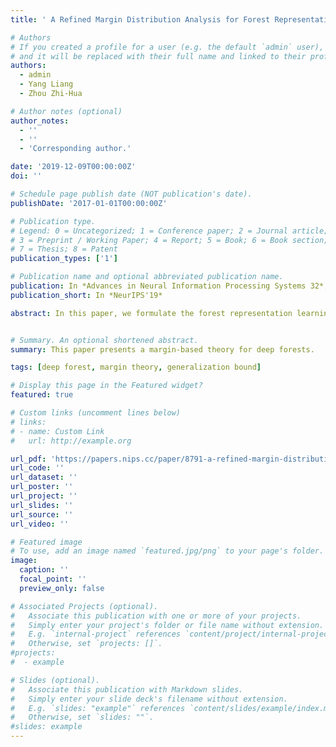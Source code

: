 ```yaml
---
title: ' A Refined Margin Distribution Analysis for Forest Representation Learning'

# Authors
# If you created a profile for a user (e.g. the default `admin` user), write the username (folder name) here
# and it will be replaced with their full name and linked to their profile.
authors:
  - admin
  - Yang Liang
  - Zhou Zhi-Hua

# Author notes (optional)
author_notes:
  - ''
  - ''
  - 'Corresponding author.'

date: '2019-12-09T00:00:00Z'
doi: ''

# Schedule page publish date (NOT publication's date).
publishDate: '2017-01-01T00:00:00Z'

# Publication type.
# Legend: 0 = Uncategorized; 1 = Conference paper; 2 = Journal article;
# 3 = Preprint / Working Paper; 4 = Report; 5 = Book; 6 = Book section;
# 7 = Thesis; 8 = Patent
publication_types: ['1']

# Publication name and optional abbreviated publication name.
publication: In *Advances in Neural Information Processing Systems 32*, pp. 5531-5541, Vancouver, CA, 2019.
publication_short: In *NeurIPS'19*

abstract: In this paper, we formulate the forest representation learning approach named casForest as an additive model, and show that the generalization error can be bounded by O(ln m/m), when the margin ratio related to the margin standard deviation against the margin mean is sufficiently small. This inspires us to optimize the ratio. To this end, we design a margin distribution reweighting approach for the deep forest model to attain a small margin ratio. Experiments confirm the relation between the margin distribution and generalization performance. We remark that this study offers a novel understanding of casForest from the perspective of the margin theory and further guides the layer-by-layer forest representation learning.


# Summary. An optional shortened abstract.
summary: This paper presents a margin-based theory for deep forests.

tags: [deep forest, margin theory, generalization bound]

# Display this page in the Featured widget?
featured: true

# Custom links (uncomment lines below)
# links:
# - name: Custom Link
#   url: http://example.org

url_pdf: 'https://papers.nips.cc/paper/8791-a-refined-margin-distribution-analysis-for-forest-representation-learning'
url_code: ''
url_dataset: ''
url_poster: ''
url_project: ''
url_slides: ''
url_source: ''
url_video: ''

# Featured image
# To use, add an image named `featured.jpg/png` to your page's folder.
image:
  caption: ''
  focal_point: ''
  preview_only: false

# Associated Projects (optional).
#   Associate this publication with one or more of your projects.
#   Simply enter your project's folder or file name without extension.
#   E.g. `internal-project` references `content/project/internal-project/index.md`.
#   Otherwise, set `projects: []`.
#projects:
#  - example

# Slides (optional).
#   Associate this publication with Markdown slides.
#   Simply enter your slide deck's filename without extension.
#   E.g. `slides: "example"` references `content/slides/example/index.md`.
#   Otherwise, set `slides: ""`.
#slides: example
---
```

